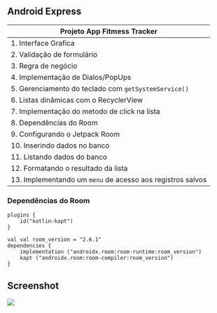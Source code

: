 
## Android Express 
     

| Projeto App Fitmess Tracker |
| ----------------------------- |
| 1. Interface Grafica |
| 2. Validação de formulário |
| 3. Regra de negócio |
| 4. Implementação de Dialos/PopUps |
| 5. Gerenciamento do teclado com ```getSystemService()``` |
| 6. Listas dinâmicas com o RecyclerView |
| 7. Implementação do metodo de click na lista |
| 8. Dependências do Room |
| 9. Configurando o Jetpack Room |
| 10. Inserindo dados no banco |
| 11. Listando dados do banco |
| 12. Formatando o resultado da lista |
| 13. Implementando um ```menu``` de acesso aos registros salvos |

### Dependências do Room
```
plugins {
    id("kotlin-kapt")
}

val val room_version = "2.6.1"
dependencies {
    implementation ("androidx.room:room-runtime:room_version")
    kapt ("androidx.room:room-compiler:room_version")
}
```

## Screenshot
![](https://github.com/Marcel0Sousa/Projetos-Android-Express/blob/FitnessTracker/FitnessTracker.gif?raw=true)
